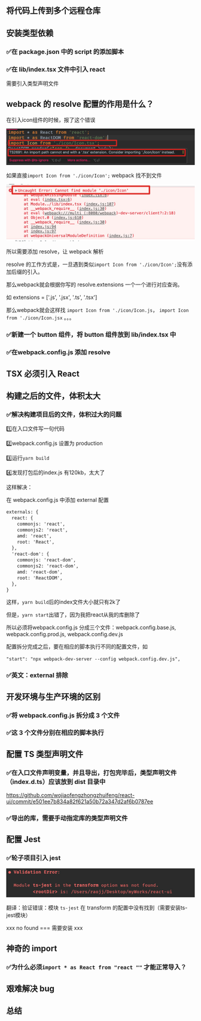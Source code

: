 ## 将代码上传到多个远程仓库

## 安装类型依赖

### ✅在 package.json 中的 script 的添加脚本 

### ✅在 lib/index.tsx 文件中引入 react

   需要引入类型声明文件

## webpack 的 resolve 配置的作用是什么？

在引入icon组件的时候，报了这个错误

![](https://raw.githubusercontent.com/wojiaofengzhongzhuifeng/image-host/master/img/20190804101553.png)

如果直接`import Icon from './icon/Icon';` webpack 找不到文件

![](https://raw.githubusercontent.com/wojiaofengzhongzhuifeng/image-host/master/img/20190804101929.png)

所以需要添加 resolve，让 webpack 解析

resolve 的工作方式是，一旦遇到类似`import Icon from './icon/Icon';`没有添加后缀的引入。

那么webpack就会根据你写的 resolve.extensions 一个一个进行对应查询。

如 extensions = ['.js', '.jsx', '.ts', '.tsx']

那么webpack就会这样找 `import Icon from './icon/Icon.js`， `import Icon from './icon/Icon.jsx` 。。。

### ✅新建一个 button 组件，将 button 组件放到 lib/index.tsx 中

### ✅在webpack.config.js 添加 resolve  

## TSX 必须引入 React

## 构建之后的文件，体积太大

### ✅解决构建项目后的文件，体积过大的问题

1️⃣在入口文件写一句代码

2️⃣webpack.config.js 设置为 production

3️⃣运行`yarn build`

4️⃣发现打包后的index.js 有120kb，太大了

这样解决：

在 webpack.config.js 中添加 external 配置

  ```
  externals: {
    react: {
      commonjs: 'react',
      commonjs2: 'react',
      amd: 'react',
      root: 'React',
    },
    'react-dom': {
      commonjs: 'react-dom',
      commonjs2: 'react-dom',
      amd: 'react-dom',
      root: 'ReactDOM',
    },
  }
  ```

这样，`yarn build`后的index文件大小就只有2k了

但是，`yarn start`出错了，因为我把react从我的库删除了

所以必须将webpack.config.js 分成三个文件：webpack.config.base.js, webpack.config.prod.js, webpack.config.dev.js

配置拆分完成之后，要在相应的脚本执行不同的配置文件，如

`"start": "npx webpack-dev-server --config webpack.config.dev.js",`

### ✅英文：external 排除

## 开发环境与生产环境的区别

### ✅将 webpack.config.js 拆分成 3 个文件

### ✅这 3 个文件分别在相应的脚本执行

## 配置 TS 类型声明文件

### ✅在入口文件声明变量，并且导出，打包完毕后，类型声明文件（index.d.ts）应该放到 dist 目录中

https://github.com/wojiaofengzhongzhuifeng/react-ui/commit/e501ee7b834a82f621a50b72a347d2af6b0787ee

### ✅导出的库，需要手动指定库的类型声明文件

## 配置 Jest

### ✅轮子项目引入 jest

![](https://raw.githubusercontent.com/wojiaofengzhongzhuifeng/image-host/master/img/20190804133011.png)

翻译：验证错误：模块 `ts-jest` 在 transform 的配置中没有找到（需要安装ts-jest模块）
    
xxx no found === 需要安装 xxx

## 神奇的 import

### ✅为什么必须`import * as React from "react ""` 才能正常导入？

## 艰难解决 bug

## 总结
